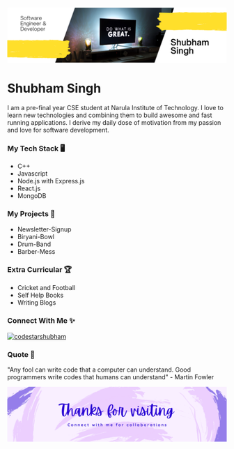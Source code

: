 <!-- HEADER PIC + INTRO -->
![image](github-header.png)
<h1 align="left">Shubham Singh</h1>
<p>I am a pre-final year CSE student at Narula Institute of Technology. I love to learn new technologies and combining them to build awesome and fast running applications. I derive my daily dose of motivation from my passion and love for software development.</p>

<!-- TECH STACK -->
<h3 align="left">My Tech Stack 🖥️</h3>
<ul>
  <li>C++</li>
  <li>Javascript</li>
  <li>Node.js with Express.js</li>
  <li>React.js</li>
  <li>MongoDB</li>
</ul>

<!-- PROJECTS -->
<h3 align="left">My Projects 📛</h3>
<ul>
  <li>Newsletter-Signup</li>
  <li>Biryani-Bowl</li>
  <li>Drum-Band</li>
  <li>Barber-Mess</li>
</ul>

<!-- EXTRA-CURRICULAR -->
<h3 align="left">Extra Curricular 🏆</h3>
<ul>
  <li>Cricket and Football</li>
  <li>Self Help Books</li>
  <li>Writing Blogs</li>
</ul>

<!-- CONNECT WITH ME -->
<h3 align="left">Connect With Me ✨</h3>
<p align="left">
<a href="https://linkedin.com/in/codestarsingh" target="blank"><img align="center" src="https://raw.githubusercontent.com/rahuldkjain/github-profile-readme-generator/master/src/images/icons/Social/linked-in-alt.svg" alt="codestarshubham" height="30" width="40" /></a>
</p>

<!-- QUOTE -->
<h3 align="left">Quote 🔖</h3>
<p>"Any fool can write code that a computer can understand. Good programmers write codes that humans can understand" - Martin Fowler</p>

<!-- FOOTER PIC -->
![image](github-footer.png)
